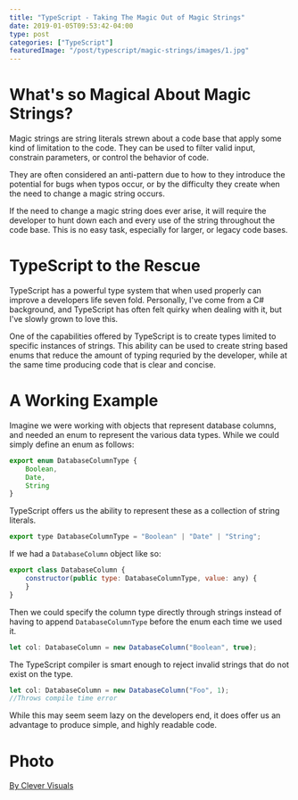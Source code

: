 ```yaml
---
title: "TypeScript - Taking The Magic Out of Magic Strings"
date: 2019-01-05T09:53:42-04:00
type: post
categories: ["TypeScript"]
featuredImage: "/post/typescript/magic-strings/images/1.jpg"
---
```


# What's so Magical About Magic Strings?

Magic strings are string literals strewn about a code base that apply some kind of limitation to the code. They can be used to filter valid input, constrain parameters, or control the behavior of code.

They are often considered an anti-pattern due to how to they introduce the potential for bugs when typos occur, or by the difficulty they create when the need to change a magic string occurs.

If the need to change a magic string does ever arise, it will require the developer to hunt down each and every use of the string throughout the code base. This is no easy task, especially for larger, or legacy code bases.

# TypeScript to the Rescue

TypeScript has a powerful type system that when used properly can improve a developers life seven fold. Personally, I've come from a C# background, and TypeScript has often felt quirky when dealing with it, but I've slowly grown to love this.

One of the capabilities offered by TypeScript is to create types limited to specific instances of strings. This ability can be used to create string based enums that reduce the amount of typing requried by the developer, while at the same time producing code that is clear and concise.

# A Working Example

Imagine we were working with objects that represent database columns, and needed an enum to represent the various data types. While we could simply define an enum as follows:

```js
export enum DatabaseColumnType {
    Boolean,
    Date,
    String
}
```

TypeScript offers us the ability to represent these as a collection of string literals.

```js
export type DatabaseColumnType = "Boolean" | "Date" | "String";
```

If we had a `DatabaseColumn` object like so:

```js
export class DatabaseColumn {
    constructor(public type: DatabaseColumnType, value: any) {
    }
}
```

Then we could specify the column type directly through strings instead of having to append `DatabaseColumnType` before the enum each time we used it.

```js
let col: DatabaseColumn = new DatabaseColumn("Boolean", true);
```

The TypeScript compiler is smart enough to reject invalid strings that do not exist on the type.

```js
let col: DatabaseColumn = new DatabaseColumn("Foo", 1);
//Throws compile time error
```

While this may seem seem lazy on the developers end, it does offer us an advantage to produce simple, and highly readable code.

# Photo

[By Clever Visuals](https://unsplash.com/photos/iMwiPZNX3SI)
